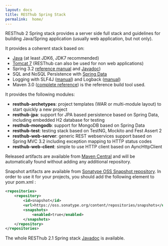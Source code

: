 ```yaml
---
layout: docs
title: RESThub Spring Stack
permalink:  home/
---
```


RESThub 2 Spring stack provides a server side full stack and guidelines for building Java/Spring application (usually web application,
but not only).

It provides a coherent stack based on:

* [Java](http://www.oracle.com/technetwork/java/javase/downloads/index.html) (at least JDK6, JDK7 recommended)
* [Tomcat 7](http://tomcat.apache.org/download-70.cgi) (RESThub can also be used for non web applications)
* Spring 3.2 [reference manual](http://static.springsource.org/spring/docs/3.2.x/spring-framework-reference/html)
  and [Javadoc](http://static.springsource.org/spring/docs/3.2.x/javadoc-api/))
* SQL and NoSQL Persistence with [Spring Data](http://www.springsource.org/spring-data>)
* Logging with SLF4J ([manual](http://www.slf4j.org/manual.html)) and Logback ([manual](http://logback.qos.ch/manual/index.html))
* Maven 3.0 ([complete reference](http://www.sonatype.com/books/mvnref-book/reference/public-book.html)) is
  the reference build tool used.

It provides the following modules:

* **resthub-archetypes**: project templates (WAR or multi-module layout) to start quickly a new project
* **resthub-jpa**: support for JPA based persistence based on Spring Data, including embedded H2 database for testing
* **resthub-mongodb**: support for MongoDB based on Spring Data
* **resthub-test**: testing stack based on TestNG, Mockito and Fest Assert 2
* **resthub-web-server**: generic REST webservices support based on Spring MVC 3.2 including exception mapping to HTTP status
  codes
* **resthub-web-client**: simple to use HTTP client based on AyncHttpClient

Released artifacts are available from [Maven Central](http://search.maven.org/#search%7Cga%7C1%7Cg%3A%22org.resthub%22) and will
be automatically found without adding any additional repository.

Snapshot artifacts are available from [Sonatype OSS Snapshot repository](https://oss.sonatype.org/content/repositories/snapshots/org/resthub).
In order to use it for your projects, you should add the following element to your pom.xml :

```xml
<repositories>
    <repository>
        <id>snapshot</id>
        <url>https://oss.sonatype.org/content/repositories/snapshots</url>
        <snapshots>
            <enabled>true</enabled>
        </snapshots>
    </repository>
</repositories>
```


The whole RESThub 2.1 Spring stack [Javadoc](http://resthub.org/javadoc/2.1/) is available.